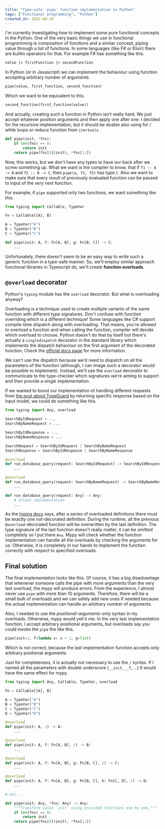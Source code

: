 ```yaml
---
title: "Type-safe `pipe` function implementation in Python"
tags: ["Functional programming", "Python"]
created_at: 2022-08-10
---
```

I'm currently investigating how to implement some pure functional concepts in the Python. One of the very basic things we use in functional programming is composition of functions and a similar concept, piping value through a list of functions. In some languages (like F# or Elixir) there are builtin operators for that. For example F# has something like this.

```fsharp
value |> firstFunction |> secondFunction
```

In Python (or in Javascript) we can implement the behaviour using function accepting arbitrary number of arguments.

```python
pipe(value, first_function, second_function)
```

Which we want to be equivalent to this.

```python
second_function(first_function(value))
```

And actually, creating such a function in Python isn't really hard. We just accept whatever position arguments and then apply one after one. I decided for the recursive implementation, but it should be doable also using for / while loops or reduce function from `itertools`.

```python
def pipe(init, *fns):
    if len(fns) == 0:
        return init
    return pipe(fns[0](init), *fns[1:])
```

Now, this works, but we don't have any types to have our back after we screw something up. What we want is the compiler to know, that if `f1 :: A -> B` and `f2 :: B -> C`, then `pipe(a, f1, f2)` has type `C`. Also we want to make sure that every result of previously evaluated function can be passed to input of the very next function.

For example, if `pipe` supported only two functions, we want something like this.

```python
from typing import Callable, TypeVar

Fn = Callable[[A], B]

A = TypeVar("A")
B = TypeVar("B")
C = TypeVar("C")

def pipe(init: A, f: Fn[A, B], g: Fn[B, C]) -> C:
	...
```

Unfortunately, there doesn't seem to be an easy way to write such a generic function in a type-safe manner. So, we'll employ similar approach functional libraries in Typescript do, we'll create **function overloads**.

## `@overload` decorator

Python's `typing` module has the `overload` decorator. But what is overloading anyway?

Overloading is a technique used to create multiple variants of the same function with different type signatures. Don't confuse with function overriding which is a different technique! Some languages like C# support compile-time dispatch along with overloading. That means, you're allowed to overload a function and when calling the function, compiler will decide which overload to choose. Python doesn't do that by itself but there's actually a `singledispatch` decorator in the standard library which implements the dispatch behaviour on the first argument of the decorated function. Check the [official docs page](https://docs.python.org/3/library/functools.html#functools.singledispatch) for more information.

We can't use the dispatch because we'd need to dispatch on all the parameters of the function (although, I can image such a decorator would be possible to implement). Instead, we'll use the `overload` decorator to communicate to the type-checker which signatures we're aiming to support and then provide a single implementation.

If we wanted to boost our implementation of handling different requests  from [the post about TypeGuard](blog/posts/2022-08-09) by returning specific response based on the input model, we could do something like this.

```python
from typing import Any, overload

SearchByIdRequest = ...
SearchByNameRequest = ...

SearchByIdResponse = ...
SearchByNameResponse = ...

SearchRequest = SearchByIdRequest | SearchByNameRequest
SearchResponse = SearchByIdResponse | SearchByNameResponse

@overload
def run_database_query(request: SearchByIdRequest) -> SearchByIdResponse:
	...

@overload
def run_database_query(request: SearchByNameRequest) -> SearchByNameResponse:
	...

def run_database_query(request: Any) -> Any:
	# actual implementation
	...
```

As the [typing docs](https://docs.python.org/3/library/typing.html#typing.overload) says, after a series of overloaded definitions there must be exactly one not-decorated definition. During the runtime, all the previous `@overload`-decorated function will be overwritten by the last definition. The type signature of the last function doesn't really matter, it can be omitted completely so I put there `Any`. Mypy will check whether the function implementation can handle all the overloads by checking the arguments for us. Otherwise, it is completely in our hands to implement the function correctly with respect to specified overloads.

## Final solution

The final implementation looks like this. Of course, it has a big disadvantage that whenever someone calls the pipe with more arguments than the very last overload, the mypy will produce errors. From the experience, I almost never use `pipe` with more than 10 arguments. Therefore, there will be a small bulk of overloads and we can safely add new ones if needed because the actual implementation can handle an arbitrary number of arguments.

Also, I needed to use the *positional-arguments-only* syntax in my overloads. Otherwise, mypy would  yell it me. In the very last implementation function, I accept arbitrary positional arguments, but overloads say you could invoke the `pipe` the like this.

```python
pipe(init=1, f=lambda x: x + 1, g=list)
```

Which is not correct, because the last implementation function accepts only arbitrary positional arguments.

Just for completeness, it is actually not necessary to use the `/` syntax. If I named all the parameters with double underscore (`__init`, `__f`, ...) it would have the same effect for mypy.


```python
from typing import Any, Callable, TypeVar, overload

Fn = Callable[[A], B]

A = TypeVar("A")
B = TypeVar("B")
C = TypeVar("C")
D = TypeVar("D")

@overload
def pipe(init: A, /) -> A:
    ...

@overload
def pipe(init: A, f: Fn[A, B], /) -> B:
    ...

@overload
def pipe(init: A, f: Fn[A, B], g: Fn[B, C], /) -> C:
    ...

@overload
def pipe(init: A, f: Fn[A, B], g: Fn[B, C], h: Fn[C, D], /) -> D:
    ...

# etc...

def pipe(init: Any, *fns: Any) -> Any:
    """Transform value `init` using provided functions one by one."""
    if len(fns) == 0:
        return init
    return pipe(fns[0](init), *fns[1:])
```